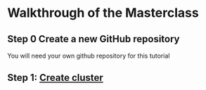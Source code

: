 # Walkthrough of the Masterclass

## Step 0 Create a new GitHub repository 

You will need your own github repository for this tutorial

## Step 1: [Create cluster](create_cluster.md)

